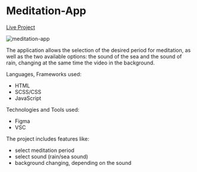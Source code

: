 # Meditation-App

<a href="https://cosmin-panescu.github.io/Meditation-App/">Live Project</a>

![meditation-app](https://user-images.githubusercontent.com/107345473/178911909-02aa9e31-22d1-4edd-b688-865757d97f77.png)

The application allows the selection of the desired period for meditation, as well as the two available options: the sound of the sea and the sound of rain, changing at the same time the video in the background.

Languages, Frameworks used:
- HTML
- SCSS/CSS
- JavaScript

Technologies and Tools used:
- Figma
- VSC

The project includes features like:
- select meditation period 
- select sound (rain/sea sound)
- background changing, depending on the sound


